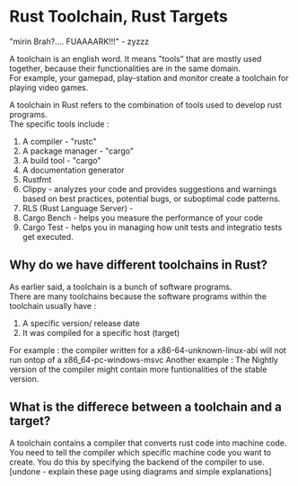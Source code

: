 # Rust Toolchain, Rust Targets

"mirin Brah?.... FUAAAARK!!!" - zyzzz


A toolchain is an english word. It means "tools" that are mostly used together, because their functionalities are in the same domain.   
For example, your gamepad, play-station and monitor create a toolchain for playing video games.     

A toolchain in Rust refers to the combination of tools used to develop rust programs.   
The specific tools include :
1. A compiler - "rustc"
2. A package manager - "cargo"
3. A build tool - "cargo"
4. A documentation generator 
5. Rustfmt
6. Clippy - analyzes your code and provides suggestions and warnings based on best practices, potential bugs, or suboptimal code patterns.
7. RLS (Rust Language Server) - 
8. Cargo Bench - helps you measure the performance of your code
9. Cargo Test - helps you in managing how unit tests and integratio tests get executed. 

## Why do we have different toolchains in Rust?

As earlier said, a toolchain is a bunch of software programs.   
There are many toolchains because the software programs within the toolchain usually have :
1. A specific version/ release date
2. It was compiled for a specific host (target)

For example : the compiler written for a x86-64-unknown-linux-abi will not run ontop of a x86_64-pc-windows-msvc
Another example : The Nightly version of the compiler might contain more funtionalities of the stable version.

## What is the differece between a toolchain and a target?

A toolchain contains a compiler that converts rust code into machine code.  
You need to tell the compiler which specific machine code you want to create. You do this by specifying the backend of the compiler to use. [undone - explain these page using diagrams and simple explanations]

